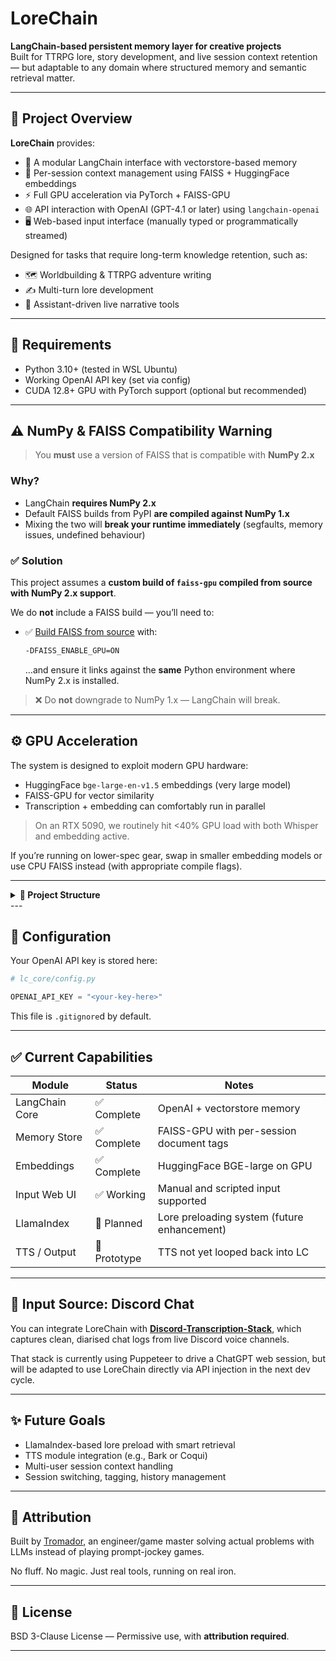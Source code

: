 # LoreChain

**LangChain-based persistent memory layer for creative projects**  
Built for TTRPG lore, story development, and live session context retention — but adaptable to any domain where structured memory and semantic retrieval matter.

---

## 🧩 Project Overview

**LoreChain** provides:

- 🔁 A modular LangChain interface with vectorstore-based memory
- 🧠 Per-session context management using FAISS + HuggingFace embeddings
- ⚡️ Full GPU acceleration via PyTorch + FAISS-GPU
- 🌐 API interaction with OpenAI (GPT-4.1 or later) using `langchain-openai`
- 🖥️ Web-based input interface (manually typed or programmatically streamed)

Designed for tasks that require long-term knowledge retention, such as:

- 🗺️ Worldbuilding & TTRPG adventure writing
- ✍️ Multi-turn lore development
- 🤖 Assistant-driven live narrative tools

---

## 🚀 Requirements

- Python 3.10+ (tested in WSL Ubuntu)
- Working OpenAI API key (set via config)
- CUDA 12.8+ GPU with PyTorch support (optional but recommended)

---

## ⚠️ NumPy & FAISS Compatibility Warning

> You **must** use a version of FAISS that is compatible with **NumPy 2.x**

### Why?

- LangChain **requires NumPy 2.x**
- Default FAISS builds from PyPI **are compiled against NumPy 1.x**
- Mixing the two will **break your runtime immediately** (segfaults, memory issues, undefined behaviour)

### ✅ Solution

This project assumes a **custom build of `faiss-gpu` compiled from source with NumPy 2.x support**.

We do **not** include a FAISS build — you’ll need to:

- ✅ [Build FAISS from source](https://github.com/facebookresearch/faiss/blob/main/INSTALL.md) with:
  ```bash
  -DFAISS_ENABLE_GPU=ON
  ```
  …and ensure it links against the **same** Python environment where NumPy 2.x is installed.

> ❌ Do **not** downgrade to NumPy 1.x — LangChain will break.

---

## ⚙️ GPU Acceleration

The system is designed to exploit modern GPU hardware:

- HuggingFace `bge-large-en-v1.5` embeddings (very large model)
- FAISS-GPU for vector similarity
- Transcription + embedding can comfortably run in parallel

> On an RTX 5090, we routinely hit <40% GPU load with both Whisper and embedding active.

If you’re running on lower-spec gear, swap in smaller embedding models or use CPU FAISS instead (with appropriate compile flags).

---

<details> <summary><strong>📁 Project Structure</strong></summary>

```
LoreChain/
├── README.md
├── docs/
│   ├── core.md
│   ├── input_interface.md
│   └── memory.md
├── lc_input_interface/
│   ├── app.py
│   ├── langchain_relay.py
│   ├── input_providers/
│   │   ├── __init__.py
│   │   ├── base.py
│   │   ├── live.py
│   │   └── manual.py
│   ├── lc_core/
│   │   ├── __init__.py
│   │   ├── bge_embedding.py
│   │   ├── chain_manager.py
│   │   ├── config.py
│   │   ├── config_sample.py
│   │   ├── memory_manager.py
│   │   └── vectorstore/
│   │       ├── index.faiss
│   │       └── index.pkl
│   ├── lc_memory/
│   │   ├── __init__.py
│   │   ├── memory_store.py
│   │   └── session_manager.py
│   ├── static/              # Reserved for CSS or JS (empty)
│   └── templates/
│       └── input_form.html

```
</details>
---

## 💬 Configuration

Your OpenAI API key is stored here:

```python
# lc_core/config.py

OPENAI_API_KEY = "<your-key-here>"
```

This file is `.gitignore`d by default.

---

## ✅ Current Capabilities

| Module         | Status       | Notes                                       |
|----------------|--------------|---------------------------------------------|
| LangChain Core | ✅ Complete   | OpenAI + vectorstore memory                 |
| Memory Store   | ✅ Complete   | FAISS-GPU with per-session document tags    |
| Embeddings     | ✅ Complete   | HuggingFace BGE-large on GPU                |
| Input Web UI   | ✅ Working    | Manual and scripted input supported         |
| LlamaIndex     | 🚧 Planned    | Lore preloading system (future enhancement) |
| TTS / Output   | 🧪 Prototype  | TTS not yet looped back into LC             |

---

## 📢 Input Source: Discord Chat

You can integrate LoreChain with [**Discord-Transcription-Stack**](https://github.com/Tromador/Discord-Transcription-Stack), which captures clean, diarised chat logs from live Discord voice channels.

That stack is currently using Puppeteer to drive a ChatGPT web session, but will be adapted to use LoreChain directly via API injection in the next dev cycle.

---

## ✨ Future Goals

- LlamaIndex-based lore preload with smart retrieval
- TTS module integration (e.g., Bark or Coqui)
- Multi-user session context handling
- Session switching, tagging, history management

---

## 🤝 Attribution

Built by [Tromador](https://github.com/Tromador), an engineer/game master solving actual problems with LLMs instead of playing prompt-jockey games.

No fluff. No magic. Just real tools, running on real iron.

---

## 📜 License
BSD 3-Clause License — Permissive use, with **attribution required**.  

---
